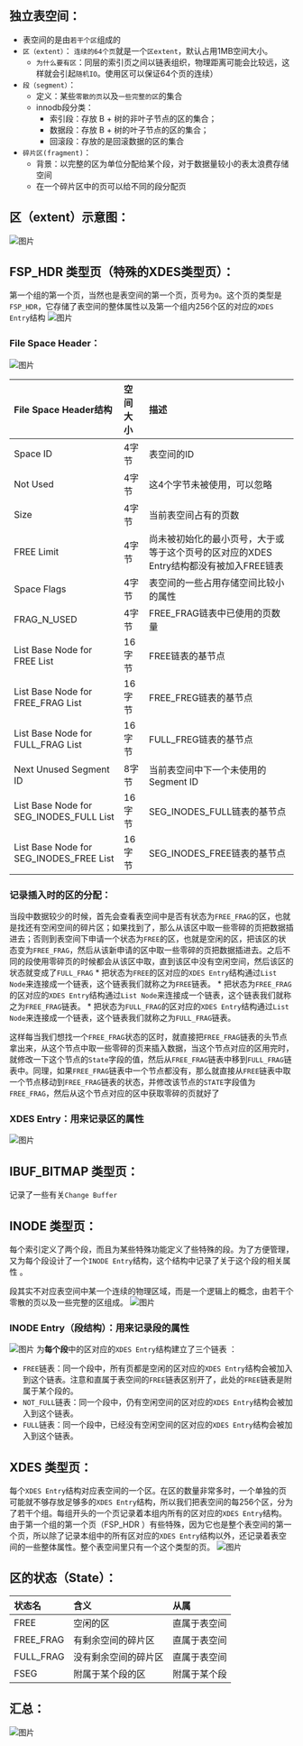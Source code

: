 ## 独立表空间：
* 表空间的是由`若干个区`组成的
* `区（extent）`： `连续的64个页`就是一个`区extent`，默认占用1MB空间大小。
    * `为什么要有区`：同层的索引页之间以链表组织，物理距离可能会比较远，这样就会引起`随机IO`。使用区可以保证64个页的连续）
* `段（segment）`：
    * 定义：某些`零散的页`以及`一些完整的区`的集合
    * innodb段分类：
        - 索引段：存放 B + 树的非叶子节点的区的集合；
        - 数据段：存放 B + 树的叶子节点的区的集合；
        - 回滚段：存放的是回滚数据的区的集合
* `碎片区(fragment)`：
    * 背景：以完整的区为单位分配给某个段，对于数据量较小的表太浪费存储空间
    * 在一个碎片区中的页可以给不同的段分配页

## 区（extent）示意图：
![图片](./IMG/11.%20表空间.md/24842891.png)

## FSP_HDR 类型页（特殊的XDES类型页）：
第一个组的第一个页，当然也是表空间的第一个页，页号为`0`。这个页的类型是`FSP_HDR`，它存储了表空间的整体属性以及第一个组内256个区的对应的`XDES Entry`结构 
![图片](./IMG/11.%20表空间.md/d07b10e3.png)

### File Space Header：
![图片](./IMG/11.%20表空间.md/0324e7a6.png)

|File Space Header结构|空间大小|描述|
|:----|:----|:----|
|Space ID|4字节|表空间的ID|
|Not Used|4字节|这4个字节未被使用，可以忽略|
|Size|4字节|当前表空间占有的页数|
|FREE Limit|4字节|尚未被初始化的最小页号，大于或等于这个页号的区对应的XDES Entry结构都没有被加入FREE链表|
|Space Flags|4字节|表空间的一些占用存储空间比较小的属性|
|FRAG_N_USED|4字节|FREE_FRAG链表中已使用的页数量|
|List Base Node for FREE List|16字节|FREE链表的基节点|
|List Base Node for FREE_FRAG List|16字节|FREE_FREG链表的基节点|
|List Base Node for FULL_FRAG List|16字节|FULL_FREG链表的基节点|
|Next Unused Segment ID|8字节|当前表空间中下一个未使用的 Segment ID|
|List Base Node for SEG_INODES_FULL List|16字节|SEG_INODES_FULL链表的基节点|
|List Base Node for SEG_INODES_FREE List|16字节|SEG_INODES_FREE链表的基节点|

### 记录插入时的区的分配： 
当段中数据较少的时候，首先会查看表空间中是否有状态为`FREE_FRAG`的区，也就是找还有空闲空间的碎片区；如果找到了，那么从该区中取一些零碎的页把数据插进去；否则到表空间下申请一个状态为`FREE`的区，也就是空闲的区，把该区的状态变为`FREE_FRAG`，然后从该新申请的区中取一些零碎的页把数据插进去。之后不同的段使用零碎页的时候都会从该区中取，直到该区中没有空闲空间，然后该区的状态就变成了`FULL_FRAG` 
    * 把状态为`FREE`的区对应的`XDES Entry`结构通过`List Node`来连接成一个链表，这个链表我们就称之为`FREE`链表。
    * 把状态为`FREE_FRAG`的区对应的`XDES Entry`结构通过`List Node`来连接成一个链表，这个链表我们就称之为`FREE_FRAG`链表。
    * 把状态为`FULL_FRAG`的区对应的`XDES Entry`结构通过`List Node`来连接成一个链表，这个链表我们就称之为`FULL_FRAG`链表。

这样每当我们想找一个`FREE_FRAG`状态的区时，就直接把`FREE_FRAG`链表的头节点拿出来，从这个节点中取一些零碎的页来插入数据，当这个节点对应的区用完时，就修改一下这个节点的`State`字段的值，然后从`FREE_FRAG`链表中移到`FULL_FRAG`链表中。同理，如果`FREE_FRAG`链表中一个节点都没有，那么就直接从`FREE`链表中取一个节点移动到`FREE_FRAG`链表的状态，并修改该节点的`STATE`字段值为`FREE_FRAG`，然后从这个节点对应的区中获取零碎的页就好了 

### XDES Entry：用来记录区的属性
![图片](./IMG/11.%20表空间.md/df95921c.png)

## IBUF_BITMAP 类型页：
记录了一些有关`Change Buffer` 

## INODE 类型页：
每个索引定义了两个段，而且为某些特殊功能定义了些特殊的段。为了方便管理，又为每个段设计了一个`INODE Entry`结构，这个结构中记录了关于这个段的相关属性 。

段其实不对应表空间中某一个连续的物理区域，而是一个逻辑上的概念，由若干个零散的页以及一些完整的区组成。
![图片](./IMG/11.%20表空间.md/6092f9d5.png)

### INODE Entry（段结构）：用来记录段的属性
![图片](./IMG/11.%20表空间.md/7dbbb7c0.png)
为**每个段**中的区对应的`XDES Entry`结构建立了三个链表 ：
* `FREE`链表：同一个段中，所有页都是空闲的区对应的`XDES Entry`结构会被加入到这个链表。注意和直属于表空间的`FREE`链表区别开了，此处的`FREE`链表是附属于某个段的。
* `NOT_FULL`链表：同一个段中，仍有空闲空间的区对应的`XDES Entry`结构会被加入到这个链表。
* `FULL`链表：同一个段中，已经没有空闲空间的区对应的`XDES Entry`结构会被加入到这个链表。
 
## XDES 类型页：
每个`XDES Entry`结构对应表空间的一个区。在区的数量非常多时，一个单独的页可能就不够存放足够多的`XDES Entry`结构，所以我们把表空间的每256个区，分为了若干个组。每组开头的一个页记录着本组内所有的区对应的`XDES Entry`结构。由于第一个组的第一个页（FSP_HDR ）有些特殊，因为它也是整个表空间的第一个页，所以除了记录本组中的所有区对应的`XDES Entry`结构以外，还记录着表空间的一些整体属性。整个表空间里只有一个这个类型的页。
![图片](./IMG/11.%20表空间.md/9251cc53.png)

## 区的状态（State）：
|状态名|含义|从属|
|:----|:----|:----|
|FREE|空闲的区|直属于表空间|
|FREE_FRAG|有剩余空间的碎片区|直属于表空间|
|FULL_FRAG|没有剩余空间的碎片区|直属于表空间|
|FSEG|附属于某个段的区|附属于某个段|

## 汇总：
![图片](./IMG/11.%20表空间.md/e3aef0ef.png)


